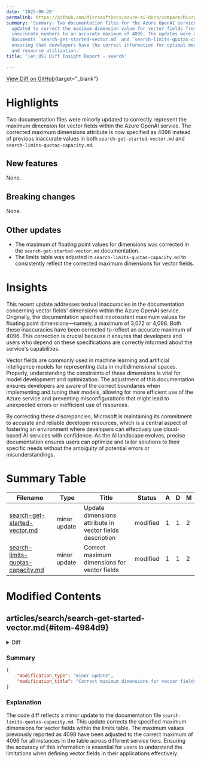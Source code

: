 ```yaml
---
date: '2025-06-20'
permalink: https://github.com/MicrosoftDocs/azure-ai-docs/compare/MicrosoftDocs:1531236...MicrosoftDocs:fc0b900
summary: 'Summary: Two documentation files for the Azure OpenAI service have been
  updated to correct the maximum dimension value for vector fields from previously
  inaccurate numbers to an accurate maximum of 4096. The updates were made in the
  documents `search-get-started-vector.md` and `search-limits-quotas-capacity.md`,
  ensuring that developers have the correct information for optimal model development
  and resource utilization.'
title: '[en_US] Diff Insight Report - search'

---
```


[View Diff on GitHub](https://github.com/MicrosoftDocs/azure-ai-docs/compare/MicrosoftDocs:1531236...MicrosoftDocs:fc0b900){target="_blank"}

# Highlights
Two documentation files were minorly updated to correctly represent the maximum dimension for vector fields within the Azure OpenAI service. The corrected maximum dimensions attribute is now specified as 4096 instead of previous inaccurate values in both `search-get-started-vector.md` and `search-limits-quotas-capacity.md`.

## New features
None.

## Breaking changes
None.

## Other updates
- The maximum of floating point values for dimensions was corrected in the `search-get-started-vector.md` documentation.
- The limits table was adjusted in `search-limits-quotas-capacity.md` to consistently reflect the corrected maximum dimensions for vector fields.

# Insights
This recent update addresses textual inaccuracies in the documentation concerning vector fields' dimensions within the Azure OpenAI service. Originally, the documentation specified inconsistent maximum values for floating point dimensions—namely, a maximum of 3,072 or 4,098. Both these inaccuracies have been corrected to reflect an accurate maximum of 4096. This correction is crucial because it ensures that developers and users who depend on these specifications are correctly informed about the service's capabilities.

Vector fields are commonly used in machine learning and artificial intelligence models for representing data in multidimensional spaces. Properly, understanding the constraints of these dimensions is vital for model development and optimization. The adjustment of this documentation ensures developers are aware of the correct boundaries when implementing and tuning their models, allowing for more efficient use of the Azure service and preventing misconfigurations that might lead to unexpected errors or inefficient use of resources.

By correcting these discrepancies, Microsoft is maintaining its commitment to accurate and reliable developer resources, which is a central aspect of fostering an environment where developers can effectively use cloud-based AI services with confidence. As the AI landscape evolves, precise documentation ensures users can optimize and tailor solutions to their specific needs without the ambiguity of potential errors or misunderstandings.

# Summary Table
|  Filename  | Type |    Title    | Status | A  | D  | M  |
|------------|------|-------------|--------|----|----|----|
| [search-get-started-vector.md](#item-4984d9) | minor update | Update dimensions attribute in vector fields description | modified | 1 | 1 | 2 | 
| [search-limits-quotas-capacity.md](#item-3b201a) | minor update | Correct maximum dimensions for vector fields | modified | 1 | 1 | 2 | 


# Modified Contents
## articles/search/search-get-started-vector.md{#item-4984d9}

<details>
<summary>Diff</summary>
````diff
@@ -647,7 +647,7 @@ Key takeaways about the [Documents - Index REST API](/rest/api/searchservice/doc
 
 - Documents in the payload consist of fields defined in the index schema.
 
-- Vector fields contain floating point values. The dimensions attribute has a minimum of 2 and a maximum of 3,072 floating point values each. This quickstart sets the dimensions attribute to 1,536 because that's the size of embeddings generated by the Azure OpenAI **text-embedding-3-small** model.
+- Vector fields contain floating point values. The dimensions attribute has a minimum of 2 and a maximum of `4096` floating point values each. This quickstart sets the dimensions attribute to 1,536 because that's the size of embeddings generated by the Azure OpenAI **text-embedding-3-small** model.
 
 ## Run queries
 
````
</details>

### Summary

```json
{
    "modification_type": "minor update",
    "modification_title": "Update dimensions attribute in vector fields description"
}
```

### Explanation
In this code diff, a minor update has been made to the documentation file `search-get-started-vector.md`. The update involves modifying the description of the dimensions attribute for vector fields. Previously, the text stated that the dimensions attribute has a maximum of 3,072 floating point values. This has been corrected to indicate that the maximum is `4096` floating point values. This change is important for users who rely on accurate specifications regarding the maximum dimension sizes that can be utilized when working with vector fields in the Azure OpenAI service.

## articles/search/search-limits-quotas-capacity.md{#item-3b201a}

<details>
<summary>Diff</summary>
````diff
@@ -41,7 +41,7 @@ Maximum limits on storage, workloads, and quantities of indexes and other object
 |----------|------|--------|----|----|----|------------|----|----|
 | Maximum indexes |3 |5 or 15 |50 |200 |200 |1000 per partition or 3000 per service |10 |10 |
 | Maximum simple fields per index&nbsp;<sup>2</sup> |1000 |100 |1000 |1000 |1000 |1000 |1000 |1000 |
-| Maximum dimensions per vector field | 4098|4098|4098|4098|4098|4098|4098|4098|
+| Maximum dimensions per vector field | 4096|4096|4096|4096|4096|4096|4096|4096|
 | Maximum complex collections per index |40 |40 |40 |40 |40 |40 |40 |40 |
 | Maximum elements across all complex collections per document&nbsp;<sup>3</sup> |3000 |3000 |3000 |3000 |3000 |3000 |3000 |3000 |
 | Maximum depth of complex fields |10 |10 |10 |10 |10 |10 |10 |10 |
````
</details>

### Summary

```json
{
    "modification_type": "minor update",
    "modification_title": "Correct maximum dimensions for vector fields"
}
```

### Explanation
The code diff reflects a minor update to the documentation file `search-limits-quotas-capacity.md`. This update corrects the specified maximum dimensions for vector fields within the limits table. The maximum values previously reported as 4098 have been adjusted to the correct maximum of 4096 for all instances in the table across different service tiers. Ensuring the accuracy of this information is essential for users to understand the limitations when defining vector fields in their applications effectively.


